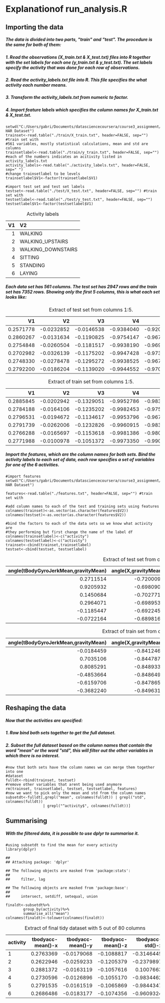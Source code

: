 Explanationof run\_analysis.R
============================

Importing the data
------------------

##### The data is divided into two parts, "train" and "test". The procedure is the same for both of them:

##### 1. Read the observations (X\_train.txt & X\_test.txt) files into R together with the set labels for each one (y\_train.txt & y\_test.txt). The set labels specify the activity that was done for each row of observations.

##### 2. Read the activity\_labels.txt file into R. This file specifies the what activity each number means.

##### 3. Transform the activity\_labels.txt from numeric to factor.

##### 4. Import feature labels which specifies the column names for X\_train.txt & X\_test.txt.

    setwd("C:/Users/gabri/Documents/datasciencecoursera/course3_assignment/UCI HAR Dataset")
    trainset<-read.table("./train/X_train.txt", header=FALSE, sep="") #train set with
    #561 variables, mostly statistical calculations, mean and std are columns 
    trainsetlabel<-read.table("./train/y_train.txt", header=FALSE, sep="") 
    #each of the numbers indicates an acitivity listed in activity_labels.txt
    activity_labels<-read.table("./activity_labels.txt", header=FALSE, sep=" ")
    #change trainsetlabel to be levels 
    trainsetlabel$V1<-factor(trainsetlabel$V1)

    #import test set and test set labels 
    testset<-read.table("./test/X_test.txt", header=FALSE, sep="") #train set with
    testsetlabel<-read.table("./test/y_test.txt", header=FALSE, sep="") 
    testsetlabel$V1<-factor(testsetlabel$V1)

<table>
<caption>Activity labels</caption>
<thead>
<tr class="header">
<th align="right">V1</th>
<th align="left">V2</th>
</tr>
</thead>
<tbody>
<tr class="odd">
<td align="right">1</td>
<td align="left">WALKING</td>
</tr>
<tr class="even">
<td align="right">2</td>
<td align="left">WALKING_UPSTAIRS</td>
</tr>
<tr class="odd">
<td align="right">3</td>
<td align="left">WALKING_DOWNSTAIRS</td>
</tr>
<tr class="even">
<td align="right">4</td>
<td align="left">SITTING</td>
</tr>
<tr class="odd">
<td align="right">5</td>
<td align="left">STANDING</td>
</tr>
<tr class="even">
<td align="right">6</td>
<td align="left">LAYING</td>
</tr>
</tbody>
</table>

##### Each data set has 561 columns. The test set has 2947 rows and the train set has 7352 rows. Showing only the first 5 columns, this is what each set looks like:

<table>
<caption>Extract of test set from columns 1:5.</caption>
<thead>
<tr class="header">
<th align="right">V1</th>
<th align="right">V2</th>
<th align="right">V3</th>
<th align="right">V4</th>
<th align="right">V5</th>
</tr>
</thead>
<tbody>
<tr class="odd">
<td align="right">0.2571778</td>
<td align="right">-0.0232852</td>
<td align="right">-0.0146538</td>
<td align="right">-0.9384040</td>
<td align="right">-0.9200908</td>
</tr>
<tr class="even">
<td align="right">0.2860267</td>
<td align="right">-0.0131634</td>
<td align="right">-0.1190825</td>
<td align="right">-0.9754147</td>
<td align="right">-0.9674579</td>
</tr>
<tr class="odd">
<td align="right">0.2754848</td>
<td align="right">-0.0260504</td>
<td align="right">-0.1181517</td>
<td align="right">-0.9938190</td>
<td align="right">-0.9699255</td>
</tr>
<tr class="even">
<td align="right">0.2702982</td>
<td align="right">-0.0326139</td>
<td align="right">-0.1175202</td>
<td align="right">-0.9947428</td>
<td align="right">-0.9732676</td>
</tr>
<tr class="odd">
<td align="right">0.2748330</td>
<td align="right">-0.0278478</td>
<td align="right">-0.1295272</td>
<td align="right">-0.9938525</td>
<td align="right">-0.9674455</td>
</tr>
<tr class="even">
<td align="right">0.2792200</td>
<td align="right">-0.0186204</td>
<td align="right">-0.1139020</td>
<td align="right">-0.9944552</td>
<td align="right">-0.9704169</td>
</tr>
</tbody>
</table>

<table>
<caption>Extract of train set from columns 1:5.</caption>
<thead>
<tr class="header">
<th align="right">V1</th>
<th align="right">V2</th>
<th align="right">V3</th>
<th align="right">V4</th>
<th align="right">V5</th>
</tr>
</thead>
<tbody>
<tr class="odd">
<td align="right">0.2885845</td>
<td align="right">-0.0202942</td>
<td align="right">-0.1329051</td>
<td align="right">-0.9952786</td>
<td align="right">-0.9831106</td>
</tr>
<tr class="even">
<td align="right">0.2784188</td>
<td align="right">-0.0164106</td>
<td align="right">-0.1235202</td>
<td align="right">-0.9982453</td>
<td align="right">-0.9753002</td>
</tr>
<tr class="odd">
<td align="right">0.2796531</td>
<td align="right">-0.0194672</td>
<td align="right">-0.1134617</td>
<td align="right">-0.9953796</td>
<td align="right">-0.9671870</td>
</tr>
<tr class="even">
<td align="right">0.2791739</td>
<td align="right">-0.0262006</td>
<td align="right">-0.1232826</td>
<td align="right">-0.9960915</td>
<td align="right">-0.9834027</td>
</tr>
<tr class="odd">
<td align="right">0.2766288</td>
<td align="right">-0.0165697</td>
<td align="right">-0.1153618</td>
<td align="right">-0.9981386</td>
<td align="right">-0.9808173</td>
</tr>
<tr class="even">
<td align="right">0.2771988</td>
<td align="right">-0.0100978</td>
<td align="right">-0.1051372</td>
<td align="right">-0.9973350</td>
<td align="right">-0.9904868</td>
</tr>
</tbody>
</table>

##### Import the features, which are the column names for both sets. Bind the activity labels to each set of data, each row specifies a set of variables for one of the 6 activities.

    #import features 
    setwd("C:/Users/gabri/Documents/datasciencecoursera/course3_assignment/UCI HAR Dataset")

    features<-read.table("./features.txt", header=FALSE, sep="") #train set with

    #add column names to each of the test and training sets using features 
    colnames(trainset)<-as.vector(as.character(features$V2))
    colnames(testset)<-as.vector(as.character(features$V2))

    #bind the factors to each of the data sets so we know what activity are 
    #they performing but first change the name of the label df
    colnames(trainsetlabel)<-c("activity")
    colnames(testsetlabel)<-c("activity")
    trainset<-cbind(trainset,trainsetlabel)
    testset<-cbind(testset, testsetlabel)

<table>
<caption>Extract of test set from columns 558 to 562.</caption>
<thead>
<tr class="header">
<th align="right">angle(tBodyGyroJerkMean,gravityMean)</th>
<th align="right">angle(X,gravityMean)</th>
<th align="right">angle(Y,gravityMean)</th>
<th align="right">angle(Z,gravityMean)</th>
<th align="left">activity</th>
</tr>
</thead>
<tbody>
<tr class="odd">
<td align="right">0.2711514</td>
<td align="right">-0.7200093</td>
<td align="right">0.2768010</td>
<td align="right">-0.0579783</td>
<td align="left">5</td>
</tr>
<tr class="even">
<td align="right">0.9205932</td>
<td align="right">-0.6980908</td>
<td align="right">0.2813429</td>
<td align="right">-0.0838980</td>
<td align="left">5</td>
</tr>
<tr class="odd">
<td align="right">0.1450684</td>
<td align="right">-0.7027715</td>
<td align="right">0.2800830</td>
<td align="right">-0.0793462</td>
<td align="left">5</td>
</tr>
<tr class="even">
<td align="right">0.2964071</td>
<td align="right">-0.6989538</td>
<td align="right">0.2841138</td>
<td align="right">-0.0771080</td>
<td align="left">5</td>
</tr>
<tr class="odd">
<td align="right">-0.1185447</td>
<td align="right">-0.6922450</td>
<td align="right">0.2907220</td>
<td align="right">-0.0738568</td>
<td align="left">5</td>
</tr>
<tr class="even">
<td align="right">-0.0722164</td>
<td align="right">-0.6898161</td>
<td align="right">0.2948958</td>
<td align="right">-0.0684707</td>
<td align="left">5</td>
</tr>
</tbody>
</table>

<table>
<caption>Extract of train set from columns 558 to 562.</caption>
<thead>
<tr class="header">
<th align="right">angle(tBodyGyroJerkMean,gravityMean)</th>
<th align="right">angle(X,gravityMean)</th>
<th align="right">angle(Y,gravityMean)</th>
<th align="right">angle(Z,gravityMean)</th>
<th align="left">activity</th>
</tr>
</thead>
<tbody>
<tr class="odd">
<td align="right">-0.0184459</td>
<td align="right">-0.8412468</td>
<td align="right">0.1799406</td>
<td align="right">-0.0586269</td>
<td align="left">5</td>
</tr>
<tr class="even">
<td align="right">0.7035106</td>
<td align="right">-0.8447876</td>
<td align="right">0.1802889</td>
<td align="right">-0.0543167</td>
<td align="left">5</td>
</tr>
<tr class="odd">
<td align="right">0.8085291</td>
<td align="right">-0.8489335</td>
<td align="right">0.1806373</td>
<td align="right">-0.0491178</td>
<td align="left">5</td>
</tr>
<tr class="even">
<td align="right">-0.4853664</td>
<td align="right">-0.8486494</td>
<td align="right">0.1819348</td>
<td align="right">-0.0476632</td>
<td align="left">5</td>
</tr>
<tr class="odd">
<td align="right">-0.6159706</td>
<td align="right">-0.8478652</td>
<td align="right">0.1851512</td>
<td align="right">-0.0438923</td>
<td align="left">5</td>
</tr>
<tr class="even">
<td align="right">-0.3682240</td>
<td align="right">-0.8496316</td>
<td align="right">0.1848225</td>
<td align="right">-0.0421264</td>
<td align="left">5</td>
</tr>
</tbody>
</table>

Reshaping the data
------------------

##### Now that the activities are specified:

##### 1. Row bind both sets together to get the full dataset.

##### 2. Subset the full dataset based on the column names that contain the word "mean" or the word "std", this will filter out the other variables in which there is no interest.

    #now that both sets have the column names we can merge them together into one
    #dataset 
    fulldt<-rbind(trainset, testset)
    #remove other variables that arent being used anymore 
    rm(trainset, trainsetlabel, testset, testsetlabel, features)
    #now we want to pick only the mean and std from the column names
    subsetdt<-fulldt[,grepl("mean", colnames(fulldt)) | grepl("std", colnames(fulldt))
                     | grepl("^activity$", colnames(fulldt))]

Summarising
-----------

##### With the filtered data, it is possible to use dplyr to summarise it.

    #using subsetdt to find the mean for every activity 
    library(dplyr)

    ## 
    ## Attaching package: 'dplyr'

    ## The following objects are masked from 'package:stats':
    ## 
    ##     filter, lag

    ## The following objects are masked from 'package:base':
    ## 
    ##     intersect, setdiff, setequal, union

    finaldt<-subsetdt%>%
            group_by(activity)%>%
            summarise_all("mean")
    colnames(finaldt)<-tolower(colnames(finaldt))

<table>
<caption>Extract of final tidy dataset with 5 out of 80 columns</caption>
<thead>
<tr class="header">
<th align="left">activity</th>
<th align="right">tbodyacc-mean()-x</th>
<th align="right">tbodyacc-mean()-y</th>
<th align="right">tbodyacc-mean()-z</th>
<th align="right">tbodyacc-std()-x</th>
</tr>
</thead>
<tbody>
<tr class="odd">
<td align="left">1</td>
<td align="right">0.2763369</td>
<td align="right">-0.0179068</td>
<td align="right">-0.1088817</td>
<td align="right">-0.3146445</td>
</tr>
<tr class="even">
<td align="left">2</td>
<td align="right">0.2622946</td>
<td align="right">-0.0259233</td>
<td align="right">-0.1205379</td>
<td align="right">-0.2379897</td>
</tr>
<tr class="odd">
<td align="left">3</td>
<td align="right">0.2881372</td>
<td align="right">-0.0163119</td>
<td align="right">-0.1057616</td>
<td align="right">0.1007663</td>
</tr>
<tr class="even">
<td align="left">4</td>
<td align="right">0.2730596</td>
<td align="right">-0.0126896</td>
<td align="right">-0.1055170</td>
<td align="right">-0.9834462</td>
</tr>
<tr class="odd">
<td align="left">5</td>
<td align="right">0.2791535</td>
<td align="right">-0.0161519</td>
<td align="right">-0.1065869</td>
<td align="right">-0.9844347</td>
</tr>
<tr class="even">
<td align="left">6</td>
<td align="right">0.2686486</td>
<td align="right">-0.0183177</td>
<td align="right">-0.1074356</td>
<td align="right">-0.9609324</td>
</tr>
</tbody>
</table>
